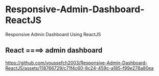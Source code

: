 # Responsive-Admin-Dashboard-ReactJS
Responsive Admin Dashboard Using ReactJS
##  React ====> admin dashboard 
https://github.com/youssefch2003/Responsive-Admin-Dashboard-ReactJS/assets/118766729/c71f4c60-8c24-459c-a185-f99e278a80ea

